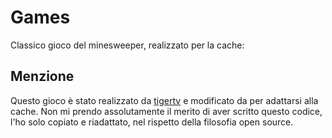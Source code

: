 # Games

Classico gioco del minesweeper, realizzato per la cache: 

## Menzione

Questo gioco è stato realizzato da [tigertv](https://github.com/tigertv/tigergames/tree/master) e modificato da per adattarsi alla cache.
Non mi prendo assolutamente il merito di aver scritto questo codice, l'ho solo copiato e riadattato, nel rispetto della filosofia open source.